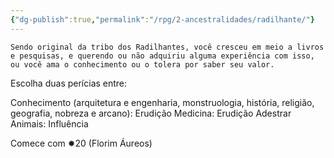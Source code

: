 ```yaml
---
{"dg-publish":true,"permalink":"/rpg/2-ancestralidades/radilhante/"}
---
```



	
	Sendo original da tribo dos Radilhantes, você cresceu em meio a livros e pesquisas, e querendo ou não adquiriu alguma experiência com isso, ou você ama o conhecimento ou o tolera por saber seu valor.

Escolha duas perícias entre: 

Conhecimento (arquitetura e engenharia, monstruologia, história, religião, geografia, nobreza e arcano): Erudição
Medicina: Erudição
Adestrar Animais: Influência

Comece com ✹20 (Florim Áureos)